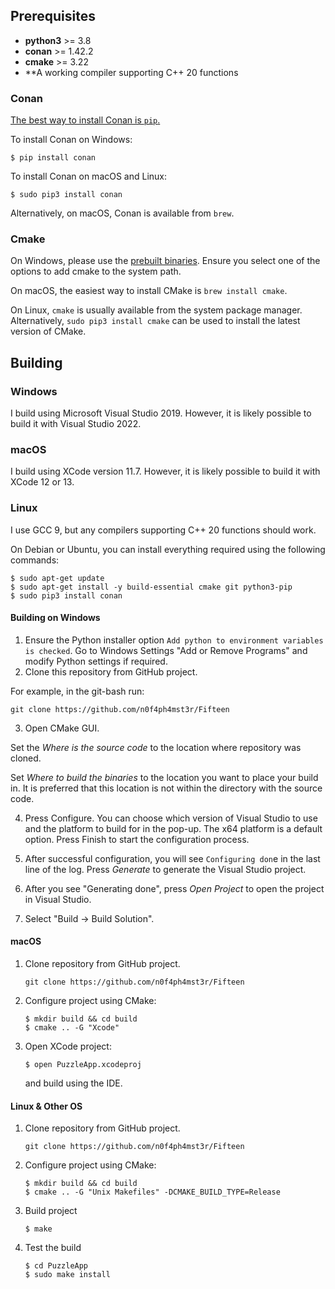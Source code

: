 ## Prerequisites

* **python3** >= 3.8
* **conan** >= 1.42.2 
* **cmake** >= 3.22
* **A working compiler supporting C++ 20 functions

### Conan

[The best way to install Conan is `pip`.](https://docs.conan.io/en/latest/installation.html)

To install Conan on Windows:

    $ pip install conan

To install Conan on macOS and Linux:

    $ sudo pip3 install conan

Alternatively, on macOS, Conan is available from `brew`.

### Cmake

On Windows, please use the [prebuilt binaries](https://cmake.org/download/). Ensure you select one of the options to add cmake to the system path.

On macOS, the easiest way to install CMake is `brew install cmake`.

On Linux, `cmake` is usually available from the system package manager. Alternatively, `sudo pip3 install cmake` can be used to install the latest version of CMake.

## Building

### Windows
I build using Microsoft Visual Studio 2019. However, it is likely possible to build it with Visual Studio 2022.

### macOS
I build using XCode version 11.7. However, it is likely possible to build it with XCode 12 or 13.

### Linux

I use GCC 9, but any compilers supporting C++ 20 functions should work.

On Debian or Ubuntu, you can install everything required using the following commands:

    $ sudo apt-get update
    $ sudo apt-get install -y build-essential cmake git python3-pip
    $ sudo pip3 install conan
	
#### Building on Windows

1. Ensure the Python installer option `Add python to environment variables is checked`. Go to Windows Settings "Add or Remove Programs" and modify Python settings if required.
2. Clone this repository from GitHub project.

For example, in the git-bash run:

    git clone https://github.com/n0f4ph4mst3r/Fifteen

3. Open CMake GUI.

Set the *Where is the source code* to the location where repository was cloned.

Set *Where to build the binaries* to the location you want to place your build in. It is preferred that this location is not within the directory with the source code.

4. Press Configure. You can choose which version of Visual Studio to use and the platform to build for in the pop-up. The x64 platform is a default option. Press Finish to start the configuration process.

5. After successful configuration, you will see `Configuring don`e in the last line of the log. Press *Generate* to generate the Visual Studio project.

6. After you see "Generating done", press *Open Project* to open the project in Visual Studio.

7. Select "Build -> Build Solution".

#### macOS

1. Clone repository from GitHub project.

       git clone https://github.com/n0f4ph4mst3r/Fifteen

2. Configure project using CMake:

       $ mkdir build && cd build
       $ cmake .. -G "Xcode"
    
3. Open XCode project:

       $ open PuzzleApp.xcodeproj
    
    and build using the IDE.

#### Linux & Other OS

1. Clone repository from GitHub project.

       git clone https://github.com/n0f4ph4mst3r/Fifteen
    
2. Configure project using CMake:

       $ mkdir build && cd build
       $ cmake .. -G "Unix Makefiles" -DCMAKE_BUILD_TYPE=Release
    
3. Build project

       $ make
    
4. Test the build

       $ cd PuzzleApp
       $ sudo make install
